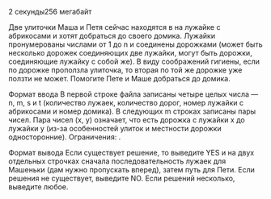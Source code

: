 2 секунды256 мегабайт

Две улиточки Маша и Петя сейчас находятся в на лужайке с абрикосами и хотят добраться до своего домика. Лужайки пронумерованы числами от 1 до n и соединены дорожками (может быть несколько дорожек соединяющих две лужайки, могут быть дорожки, соединяющие лужайку с собой же). В виду соображений гигиены, если по дорожке проползла улиточка, то вторая по той же дорожке уже ползти не может. Помогите Пете и Маше добраться до домика.

Формат ввода
В первой строке файла записаны четыре целых числа — n, m, s и t (количество лужаек, количество дорог, номер лужайки с абрикосами и номер домика). В следующих m строках записаны пары чисел. Пара чисел (x, y) означает, что есть дорожка с лужайки x до лужайки y (из-за особенностей улиток и местности дорожки односторонние). Ограничения: .

Формат вывода
Если существует решение, то выведите YES и на двух отдельных строчках сначала последовательность лужаек для Машеньки (дам нужно пропускать вперед), затем путь для Пети. Если решения не существует, выведите NO. Если решений несколько, выведите любое.


